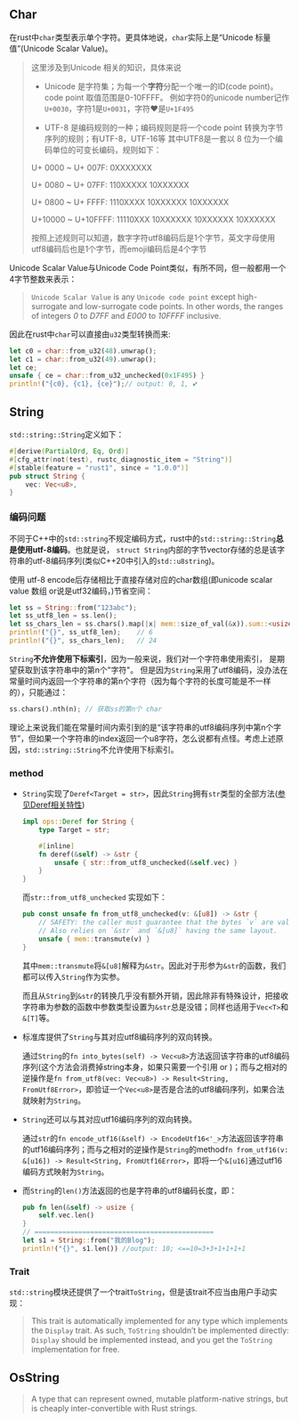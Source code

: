 ## Char
在rust中`char`类型表示单个字符。更具体地说，`char`实际上是“Unicode 标量值”(Unicode Scalar Value)。
> 这里涉及到Unicode 相关的知识，具体来说
> 
> - Unicode 是字符集；为每一个**字符**分配一个唯一的ID(code point)。code point 取值范围是0-10FFFF。
>   例如字符0的unicode number记作`U+0030`，字符1是`U+0031`，字符:heart:是`U+1F495`
> 
> - UTF-8 是编码规则的一种；编码规则是将一个code point 转换为字节序列的规则；有UTF-8，UTF-16等
> 其中UTF8是一套以 8 位为一个编码单位的可变长编码，规则如下：
> 
> U+ 0000 ~ U+  007F: 0XXXXXXX
> 
> U+ 0080 ~ U+  07FF: 110XXXXX 10XXXXXX
> 
> U+ 0800 ~ U+  FFFF: 1110XXXX 10XXXXXX 10XXXXXX
> 
> U+10000 ~ U+10FFFF: 11110XXX 10XXXXXX 10XXXXXX 10XXXXXX
>
> 按照上述规则可以知道，数字字符utf8编码后是1个字节，英文字母使用utf8编码后也是1个字节，而emoji编码后是4个字节

Unicode Scalar Value与Unicode Code Point类似，有所不同，但一般都用一个4字节整数来表示：
> `Unicode Scalar Value` is any `Unicode code point` except high-surrogate and low-surrogate code points. In other words, the ranges of integers *0* to *D7FF* and *E000* to *10FFFF* inclusive.


因此在rust中`char`可以直接由`u32`类型转换而来:

```rust
let c0 = char::from_u32(48).unwrap();
let c1 = char::from_u32(49).unwrap();
let ce;
unsafe { ce = char::from_u32_unchecked(0x1F495) }
println!("{c0}, {c1}, {ce}");// output: 0, 1, 💕
```
## String
`std::string::String`定义如下：

```rust
#[derive(PartialOrd, Eq, Ord)]
#[cfg_attr(not(test), rustc_diagnostic_item = "String")]
#[stable(feature = "rust1", since = "1.0.0")]
pub struct String {
    vec: Vec<u8>,
}
```
### 编码问题
不同于C++中的`std::string`不规定编码方式，rust中的`std::string::String`**总是使用utf-8编码**。也就是说，
`struct String`内部的字节vector存储的总是该字符串的utf-8编码序列(类似C++20中引入的`std::u8string`)。

使用 utf-8 encode后存储相比于直接存储对应的char数组(即unicode scalar value 数组 or说是utf32编码，)节省空间：
```rust
let ss = String::from("123abc");
let ss_utf8_len = ss.len();
let ss_chars_len = ss.chars().map(|x| mem::size_of_val(&x)).sum::<usize>();
println!("{}", ss_utf8_len);    // 6
println!("{}", ss_chars_len);   // 24
```
`String`**不允许使用下标索引**，因为一般来说，我们对一个字符串使用索引，
是期望获取到该字符串中的第n个"字符"。
但是因为`String`采用了utf8编码，没办法在常量时间内返回一个字符串的第n个字符（因为每个字符的长度可能是不一样的），只能通过：
```rust
ss.chars().nth(n); // 获取ss的第n个 char
```
理论上来说我们能在常量时间内索引到的是“该字符串的utf8编码序列中第n个字节”，但如果一个字符串的index返回一个u8字符，怎么说都有点怪。考虑上述原因，`std::string::String`不允许使用下标索引。


### method
- `String`实现了`Deref<Target = str>`，因此`String`拥有`str`类型的全部方法([参见Deref相关特性](https://doc.rust-lang.org/std/ops/trait.Deref.html#more-on-deref-coercion))
    ```rust
    impl ops::Deref for String {
        type Target = str;

        #[inline]
        fn deref(&self) -> &str {
            unsafe { str::from_utf8_unchecked(&self.vec) }
        }
    }
    ```
    而`str::from_utf8_unchecked` 实现如下：
    ```rust
    pub const unsafe fn from_utf8_unchecked(v: &[u8]) -> &str {
        // SAFETY: the caller must guarantee that the bytes `v` are valid UTF-8.
        // Also relies on `&str` and `&[u8]` having the same layout.
        unsafe { mem::transmute(v) }
    }
    ```
    其中`mem::transmute`将`&[u8]`解释为`&str`。因此对于形参为`&str`的函数，我们都可以传入`String`作为实参。
    
    而且从`String`到`&str`的转换几乎没有额外开销，因此除非有特殊设计，把接收字符串为参数的函数中参数类型设置为`&str`总是没错；同样也适用于`Vec<T>`和`&[T]`等。

- 标准库提供了`String`与其对应utf8编码序列的双向转换。
  
    通过`String`的`fn into_bytes(self) -> Vec<u8>`方法返回该字符串的utf8编码序列(这个方法会消费掉string本身，如果只需要一个引用 or )；而与之相对的逆操作是`fn from_utf8(vec: Vec<u8>) -> Result<String, FromUtf8Error>`，即验证一个`Vec<u8>`是否是合法的utf8编码序列，如果合法就映射为`String`。

- `String`还可以与其对应utf16编码序列的双向转换。
  
    通过`str`的`fn encode_utf16(&self) -> EncodeUtf16<'_>`方法返回该字符串的utf16编码序列；而与之相对的逆操作是`String`的method`fn from_utf16(v: &[u16]) -> Result<String, FromUtf16Error>`，即将一个`&[u16]`通过utf16编码方式映射为`String`。


- 而`String`的`len()`方法返回的也是字符串的utf8编码长度，即：
    ```rust
    pub fn len(&self) -> usize {
        self.vec.len()
    }
    // =============================================
    let s1 = String::from("我的Blog");
    println!("{}", s1.len()) //output: 10; <==10=3+3+1+1+1+1
    ```

### Trait
`std::string`模块还提供了一个trait`ToString`，但是该trait不应当由用户手动实现：
> This trait is automatically implemented for any type which implements the `Display` trait. As such, `ToString` shouldn’t be implemented directly: `Display` should be implemented instead, and you get the `ToString` implementation for free.

## OsString
> A type that can represent owned, mutable platform-native strings, but is cheaply inter-convertible with Rust strings.